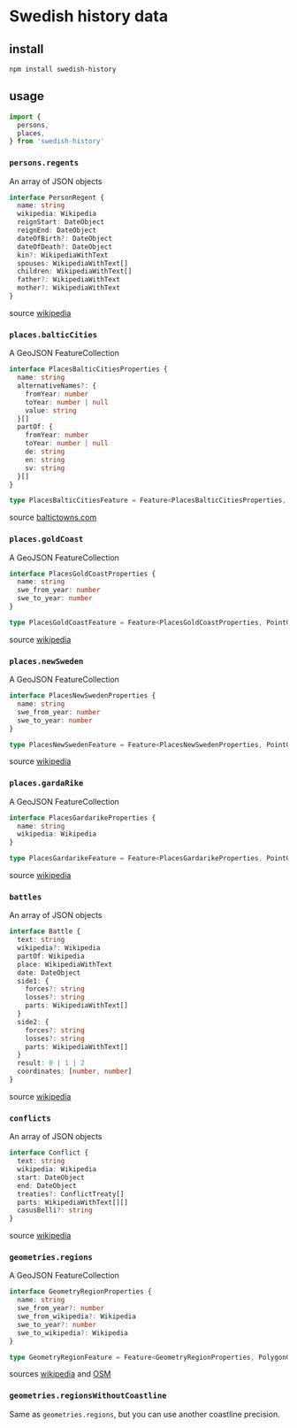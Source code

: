 # Swedish history data

## install

```
npm install swedish-history
```

## usage

```typescript
import {
  persons,
  places,
} from 'swedish-history'
```

### `persons.regents`

An array of JSON objects

```typescript
interface PersonRegent {
  name: string
  wikipedia: Wikipedia
  reignStart: DateObject
  reignEnd: DateObject
  dateOfBirth?: DateObject
  dateOfDeath?: DateObject
  kin?: WikipediaWithText
  spouses: WikipediaWithText[]
  children: WikipediaWithText[]
  father?: WikipediaWithText
  mother?: WikipediaWithText
}
```

source [wikipedia](https://sv.wikipedia.org/wiki/Lista_%C3%B6ver_Sveriges_regenter)

### `places.balticCities`

A GeoJSON FeatureCollection

```typescript
interface PlacesBalticCitiesProperties {
  name: string
  alternativeNames?: {
    fromYear: number
    toYear: number | null
    value: string
  }[]
  partOf: {
    fromYear: number
    toYear: number | null
    de: string
    en: string
    sv: string
  }[]
}

type PlacesBalticCitiesFeature = Feature<PlacesBalticCitiesProperties, PointGeometry>
```

source [baltictowns.com](http://www.baltictowns.com/portal/e_index.html)

### `places.goldCoast`

A GeoJSON FeatureCollection

```typescript
interface PlacesGoldCoastProperties {
  name: string
  swe_from_year: number
  swe_to_year: number
}

type PlacesGoldCoastFeature = Feature<PlacesGoldCoastProperties, PointGeometry>
```

source [wikipedia](https://en.wikipedia.org/wiki/Swedish_Gold_Coast)

### `places.newSweden`

A GeoJSON FeatureCollection

```typescript
interface PlacesNewSwedenProperties {
  name: string
  swe_from_year: number
  swe_to_year: number
}

type PlacesNewSwedenFeature = Feature<PlacesNewSwedenProperties, PointGeometry>
```

source [wikipedia](https://en.wikipedia.org/wiki/New_Sweden)

### `places.gardaRike`

A GeoJSON FeatureCollection

```typescript
interface PlacesGardarikeProperties {
  name: string
  wikipedia: Wikipedia
}

type PlacesGardarikeFeature = Feature<PlacesGardarikeProperties, PointGeometry>
```

source [wikipedia](https://en.wikipedia.org/wiki/Gar%C3%B0ar%C3%ADki)

### `battles`

An array of JSON objects

```typescript
interface Battle {
  text: string
  wikipedia?: Wikipedia
  partOf: Wikipedia
  place: WikipediaWithText
  date: DateObject
  side1: {
    forces?: string
    losses?: string
    parts: WikipediaWithText[]
  }
  side2: {
    forces?: string
    losses?: string
    parts: WikipediaWithText[]
  }
  result: 0 | 1 | 2
  coordinates: [number, number]
}
```

source [wikipedia](https://sv.wikipedia.org/wiki/Kategori:Svenska_slag)

### `conflicts`

An array of JSON objects

```typescript
interface Conflict {
  text: string
  wikipedia: Wikipedia
  start: DateObject
  end: DateObject
  treaties?: ConflictTreaty[]
  parts: WikipediaWithText[][]
  casusBelli?: string
}
```

source [wikipedia](https://sv.wikipedia.org/wiki/Lista_%C3%B6ver_svenska_krig)

### `geometries.regions`

A GeoJSON FeatureCollection

```typescript
interface GeometryRegionProperties {
  name: string
  swe_from_year?: number
  swe_from_wikipedia?: Wikipedia
  swe_to_year?: number
  swe_to_wikipedia?: Wikipedia
}

type GeometryRegionFeature = Feature<GeometryRegionProperties, PolygonGeometry|MultiPolygonGeometry>
```

sources [wikipedia](https://sv.wikipedia.org) and [OSM](https://www.openstreetmap.org)

### `geometries.regionsWithoutCoastline`

Same as `geometries.regions`, but you can use another coastline precision.